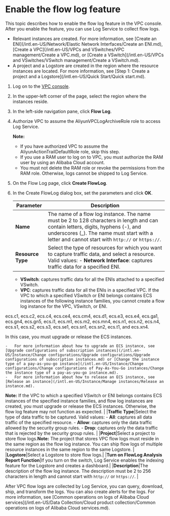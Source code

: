 # Enable the flow log feature

This topic describes how to enable the flow log feature in the VPC console. After you enable the feature, you can use Log Service to collect flow logs.

-   Relevant instances are created. For more information, see [Create an ENI](/intl.en-US/Network/Elastic Network Interfaces/Create an ENI.md), [Create a VPC](/intl.en-US/VPCs and VSwitches/VPC management/Create a VPC.md), or [Create a VSwitch](/intl.en-US/VPCs and VSwitches/VSwitch management/Create a VSwitch.md).
-   A project and a Logstore are created in the region where the resource instances are located. For more information, see [Step 1: Create a project and a Logstore](/intl.en-US/Quick Start/Quick start.md).

1.  Log on to the [VPC console](https://vpcnext.console.aliyun.com).

2.  In the upper-left corner of the page, select the region where the instances reside.

3.  In the left-side navigation pane, click **Flow Log**.

4.  Authorize VPC to assume the AliyunVPCLogArchiveRole role to access Log Service.

    **Note:**

    -   If you have authorized VPC to assume the AliyunActionTrailDefaultRole role, skip this step.
    -   If you use a RAM user to log on to VPC, you must authorize the RAM user by using an Alibaba Cloud account.
    -   You must not delete the RAM role or revoke the permissions from the RAM role. Otherwise, logs cannot be shipped to Log Service.
5.  On the Flow Log page, click **Create FlowLog**.

6.  In the Create FlowLog dialog box, set the parameters and click **OK**.

    |Parameter|Description|
    |---------|-----------|
    |**Name**|The name of a flow log instance. The name must be 2 to 128 characters in length and can contain letters, digits, hyphens \(-\), and underscores \(\_\). The name must start with a letter and cannot start with `http://` or `https://`. |
    |**Resource Type**|Select the type of resources for which you want to capture traffic data, and select a resource. Valid values:     -   **Network Interface**: captures traffic data for a specified ENI.
    -   **VSwitch**: captures traffic data for all the ENIs attached to a specified VSwitch.
    -   **VPC**: captures traffic data for all the ENIs in a specified VPC.
If the VPC to which a specified VSwitch or ENI belongs contains ECS instances of the following instance families, you cannot create a flow log instance for the VPC, VSwitch, or ENI.

ecs.c1, ecs.c2, ecs.c4, ecs.ce4, ecs.cm4, ecs.d1, ecs.e3, ecs.e4, ecs.ga1, ecs.gn4, ecs.gn5, ecs.i1, ecs.m1, ecs.m2, ecs.mn4, ecs.n1, ecs.n2, ecs.n4, ecs.s1, ecs.s2, ecs.s3, ecs.se1, ecs.sn1, ecs.sn2, ecs.t1, and ecs.xn4.

In this case, you must upgrade or release the ECS instances.

    -   For more information about how to upgrade an ECS instance, see [Upgrade configurations of subscription instances](/intl.en-US/Instance/Change configurations/Upgrade configurations/Upgrade configurations of subscription instances.md) or [Change the instance type of a pay-as-you-go instance](/intl.en-US/Instance/Change configurations/Change configurations of Pay-As-You-Go instances/Change the instance type of a pay-as-you-go instance.md).
    -   For more information about how to release an ECS instance, see [Release an instance](/intl.en-US/Instance/Manage instances/Release an instance.md).
**Note:** If the VPC to which a specified VSwitch or ENI belongs contains ECS instances of the specified instance families, and flow log instances are created, you must upgrade or release the ECS instances. Otherwise, the flow log feature may not function as expected. |
    |**Traffic Type**|Select the type of data traffic to be captured. Valid values:     -   **All**: captures all data traffic of the specified resource.
    -   **Allow**: captures only the data traffic allowed by the security group rules.
    -   **Drop**: captures only the data traffic that is rejected by the security group rules. |
    |**Project**|Select a project to store flow logs.**Note:** The project that stores VPC flow logs must reside in the same region as the flow log instance. You can ship flow logs of multiple resource instances in the same region to the same Logstore. |
    |**Logstore**|Select a Logstore to store flow logs.|
    |**Turn on FlowLog Analysis Report Function**|If you turn on the switch, Log Service enables the indexing feature for the Logstore and creates a dashboard.|
    |**Description**|The description of the flow log instance. The description must be 2 to 256 characters in length and cannot start with `http://` or `https://`. |


After VPC flow logs are collected by Log Service, you can query, download, ship, and transform the logs. You can also create alerts for the logs. For more information, see [Common operations on logs of Alibaba Cloud services](/intl.en-US/Data Collection/Cloud product collection/Common operations on logs of Alibaba Cloud services.md).

